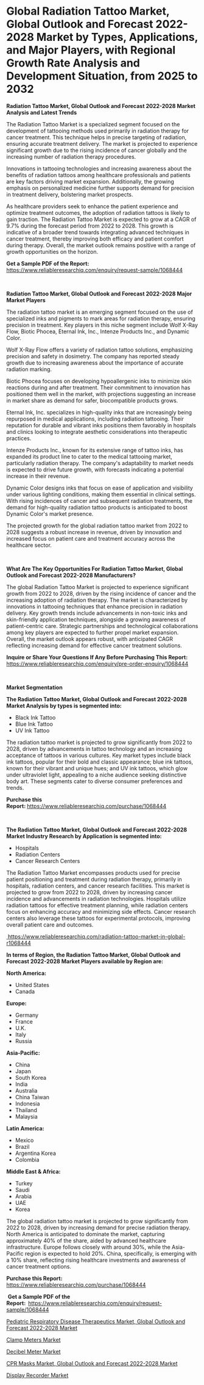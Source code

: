 <p><h1>Global Radiation Tattoo Market, Global Outlook and Forecast 2022-2028 Market by Types, Applications, and Major Players, with Regional Growth Rate Analysis and Development Situation, from 2025 to 2032</h1></p><p><strong>Radiation Tattoo Market, Global Outlook and Forecast 2022-2028 Market Analysis and Latest Trends</strong></p>
<p><p>The Radiation Tattoo Market is a specialized segment focused on the development of tattooing methods used primarily in radiation therapy for cancer treatment. This technique helps in precise targeting of radiation, ensuring accurate treatment delivery. The market is projected to experience significant growth due to the rising incidence of cancer globally and the increasing number of radiation therapy procedures. </p><p>Innovations in tattooing technologies and increasing awareness about the benefits of radiation tattoos among healthcare professionals and patients are key factors driving market expansion. Additionally, the growing emphasis on personalized medicine further supports demand for precision in treatment delivery, bolstering market prospects. </p><p>As healthcare providers seek to enhance the patient experience and optimize treatment outcomes, the adoption of radiation tattoos is likely to gain traction. The Radiation Tattoo Market is expected to grow at a CAGR of 9.7% during the forecast period from 2022 to 2028. This growth is indicative of a broader trend towards integrating advanced techniques in cancer treatment, thereby improving both efficacy and patient comfort during therapy. Overall, the market outlook remains positive with a range of growth opportunities on the horizon.</p></p>
<p><strong>Get a Sample PDF of the Report:&nbsp;</strong> <a href="https://www.reliableresearchiq.com/enquiry/request-sample/1068444?utm_campaign=2469&utm_medium=2&utm_source=Github&utm_content=ia&utm_term=21032025&utm_id=radiation-tattoo-market-global-outlook-and-forecast-2022-2028">https://www.reliableresearchiq.com/enquiry/request-sample/1068444</a></p>
<p>&nbsp;</p>
<p><strong>Radiation Tattoo Market, Global Outlook and Forecast 2022-2028 Major Market Players</strong></p>
<p><p>The radiation tattoo market is an emerging segment focused on the use of specialized inks and pigments to mark areas for radiation therapy, ensuring precision in treatment. Key players in this niche segment include Wolf X-Ray Flow, Biotic Phocea, Eternal Ink, Inc., Intenze Products Inc., and Dynamic Color.</p><p>Wolf X-Ray Flow offers a variety of radiation tattoo solutions, emphasizing precision and safety in dosimetry. The company has reported steady growth due to increasing awareness about the importance of accurate radiation marking.</p><p>Biotic Phocea focuses on developing hypoallergenic inks to minimize skin reactions during and after treatment. Their commitment to innovation has positioned them well in the market, with projections suggesting an increase in market share as demand for safer, biocompatible products grows.</p><p>Eternal Ink, Inc. specializes in high-quality inks that are increasingly being repurposed in medical applications, including radiation tattooing. Their reputation for durable and vibrant inks positions them favorably in hospitals and clinics looking to integrate aesthetic considerations into therapeutic practices.</p><p>Intenze Products Inc., known for its extensive range of tattoo inks, has expanded its product line to cater to the medical tattooing market, particularly radiation therapy. The company's adaptability to market needs is expected to drive future growth, with forecasts indicating a potential increase in their revenue.</p><p>Dynamic Color designs inks that focus on ease of application and visibility under various lighting conditions, making them essential in clinical settings. With rising incidences of cancer and subsequent radiation treatments, the demand for high-quality radiation tattoo products is anticipated to boost Dynamic Color's market presence.</p><p>The projected growth for the global radiation tattoo market from 2022 to 2028 suggests a robust increase in revenue, driven by innovation and increased focus on patient care and treatment accuracy across the healthcare sector.</p></p>
<p>&nbsp;</p>
<p><strong>What Are The Key Opportunities For Radiation Tattoo Market, Global Outlook and Forecast 2022-2028 Manufacturers?</strong></p>
<p><p>The global Radiation Tattoo Market is projected to experience significant growth from 2022 to 2028, driven by the rising incidence of cancer and the increasing adoption of radiation therapy. The market is characterized by innovations in tattooing techniques that enhance precision in radiation delivery. Key growth trends include advancements in non-toxic inks and skin-friendly application techniques, alongside a growing awareness of patient-centric care. Strategic partnerships and technological collaborations among key players are expected to further propel market expansion. Overall, the market outlook appears robust, with anticipated CAGR reflecting increasing demand for effective cancer treatment solutions.</p></p>
<p><strong>Inquire or Share Your Questions If Any Before Purchasing This Report:</strong> <a href="https://www.reliableresearchiq.com/enquiry/pre-order-enquiry/1068444?utm_campaign=2469&utm_medium=2&utm_source=Github&utm_content=ia&utm_term=21032025&utm_id=radiation-tattoo-market-global-outlook-and-forecast-2022-2028">https://www.reliableresearchiq.com/enquiry/pre-order-enquiry/1068444</a></p>
<p>&nbsp;</p>
<p><strong>Market Segmentation</strong></p>
<p><strong>The Radiation Tattoo Market, Global Outlook and Forecast 2022-2028 Market Analysis by types is segmented into:</strong></p>
<p><ul><li>Black Ink Tattoo</li><li>Blue Ink Tattoo</li><li>UV Ink Tattoo</li></ul></p>
<p><p>The radiation tattoo market is projected to grow significantly from 2022 to 2028, driven by advancements in tattoo technology and an increasing acceptance of tattoos in various cultures. Key market types include black ink tattoos, popular for their bold and classic appearance; blue ink tattoos, known for their vibrant and unique hues; and UV ink tattoos, which glow under ultraviolet light, appealing to a niche audience seeking distinctive body art. These segments cater to diverse consumer preferences and trends.</p></p>
<p><strong>Purchase this Report:&nbsp;</strong><a href="https://www.reliableresearchiq.com/purchase/1068444?utm_campaign=2469&utm_medium=2&utm_source=Github&utm_content=ia&utm_term=21032025&utm_id=radiation-tattoo-market-global-outlook-and-forecast-2022-2028">https://www.reliableresearchiq.com/purchase/1068444</a></p>
<p>&nbsp;</p>
<p><strong>The Radiation Tattoo Market, Global Outlook and Forecast 2022-2028 Market Industry Research by Application is segmented into:</strong></p>
<p><ul><li>Hospitals</li><li>Radiation Centers</li><li>Cancer Research Centers</li></ul></p>
<p><p>The Radiation Tattoo Market encompasses products used for precise patient positioning and treatment during radiation therapy, primarily in hospitals, radiation centers, and cancer research facilities. This market is projected to grow from 2022 to 2028, driven by increasing cancer incidence and advancements in radiation technologies. Hospitals utilize radiation tattoos for effective treatment planning, while radiation centers focus on enhancing accuracy and minimizing side effects. Cancer research centers also leverage these tattoos for experimental protocols, improving overall patient care and outcomes.</p></p>
<p><a href="https://www.reliableresearchiq.com/radiation-tattoo-market-in-global-r1068444?utm_campaign=2469&utm_medium=2&utm_source=Github&utm_content=ia&utm_term=21032025&utm_id=radiation-tattoo-market-global-outlook-and-forecast-2022-2028">&nbsp;https://www.reliableresearchiq.com/radiation-tattoo-market-in-global-r1068444</a></p>
<p><strong>In terms of Region, the Radiation Tattoo Market, Global Outlook and Forecast 2022-2028 Market Players available by Region are:</strong></p>
<p>
    <p> <strong> North America: </strong>
        <ul>
            <li>United States</li>
            <li>Canada</li>
        </ul>
        </p> 
    <p> <strong> Europe: </strong>
        <ul>
            <li>Germany</li>
            <li>France</li>
            <li>U.K.</li>
            <li>Italy</li>
            <li>Russia</li>
        </ul>
        </p> 
    <p> <strong> Asia-Pacific: </strong>
        <ul>
            <li>China</li>
            <li>Japan</li>
            <li>South Korea</li>
            <li>India</li>
            <li>Australia</li>
            <li>China Taiwan</li>
            <li>Indonesia</li>
            <li>Thailand</li>
            <li>Malaysia</li>
        </ul>
        </p> 
    <p> <strong> Latin America: </strong>
        <ul>
            <li>Mexico</li>
            <li>Brazil</li>
            <li>Argentina Korea</li>
            <li>Colombia</li>
        </ul>
        </p> 
    <p> <strong> Middle East & Africa: </strong>
        <ul>
            <li>Turkey</li>
            <li>Saudi</li>
            <li>Arabia</li>
            <li>UAE</li>
            <li>Korea</li>
        </ul>
    </p>
    </p>
<p><p>The global radiation tattoo market is projected to grow significantly from 2022 to 2028, driven by increasing demand for precise radiation therapy. North America is anticipated to dominate the market, capturing approximately 40% of the share, aided by advanced healthcare infrastructure. Europe follows closely with around 30%, while the Asia-Pacific region is expected to hold 20%. China, specifically, is emerging with a 10% share, reflecting rising healthcare investments and awareness of cancer treatment options.</p></p>
<p><strong>Purchase this Report: </strong><a href="https://www.reliableresearchiq.com/purchase/1068444?utm_campaign=2469&utm_medium=2&utm_source=Github&utm_content=ia&utm_term=21032025&utm_id=radiation-tattoo-market-global-outlook-and-forecast-2022-2028">https://www.reliableresearchiq.com/purchase/1068444</a></p>
<p>&nbsp;<strong>Get a Sample PDF of the Report:&nbsp;&nbsp;</strong><a href="https://www.reliableresearchiq.com/enquiry/request-sample/1068444?utm_campaign=2469&utm_medium=2&utm_source=Github&utm_content=ia&utm_term=21032025&utm_id=radiation-tattoo-market-global-outlook-and-forecast-2022-2028">https://www.reliableresearchiq.com/enquiry/request-sample/1068444</a></p>
<p><strong></strong></p>
<p><p><a href="https://github.com/szaszgrychkq/Market-Research-Report-List-1/blob/main/pediatric-respiratory-disease-therapeutics-market-global-outlook-and-forecast-2022-2028-market.md?utm_campaign=2469&utm_medium=2&utm_source=Github&utm_content=ia&utm_term=21032025&utm_id=radiation-tattoo-market-global-outlook-and-forecast-2022-2028">Pediatric Respiratory Disease Therapeutics Market, Global Outlook and Forecast 2022-2028 Market</a></p><p><a href="https://www.linkedin.com/pulse/study-clamp-meters-market-offeringdata-concerning-its-size-sharerevenue-px4ge?utm_campaign=2469&utm_medium=2&utm_source=Github&utm_content=ia&utm_term=21032025&utm_id=radiation-tattoo-market-global-outlook-and-forecast-2022-2028">Clamp Meters Market</a></p><p><a href="https://www.linkedin.com/pulse/decibel-meter-market-innovations-trends-comprehensive-study-ebw6e?utm_campaign=2469&utm_medium=2&utm_source=Github&utm_content=ia&utm_term=21032025&utm_id=radiation-tattoo-market-global-outlook-and-forecast-2022-2028">Decibel Meter Market</a></p><p><a href="https://github.com/laconiioba3/Market-Research-Report-List-1/blob/main/cpr-masks-market-global-outlook-and-forecast-2022-2028-market.md?utm_campaign=2469&utm_medium=2&utm_source=Github&utm_content=ia&utm_term=21032025&utm_id=radiation-tattoo-market-global-outlook-and-forecast-2022-2028">CPR Masks Market, Global Outlook and Forecast 2022-2028 Market</a></p><p><a href="https://www.linkedin.com/pulse/display-recorder-market-analysis-comprehensive-industry-growth-uikke?utm_campaign=2469&utm_medium=2&utm_source=Github&utm_content=ia&utm_term=21032025&utm_id=radiation-tattoo-market-global-outlook-and-forecast-2022-2028">Display Recorder Market</a></p></p>